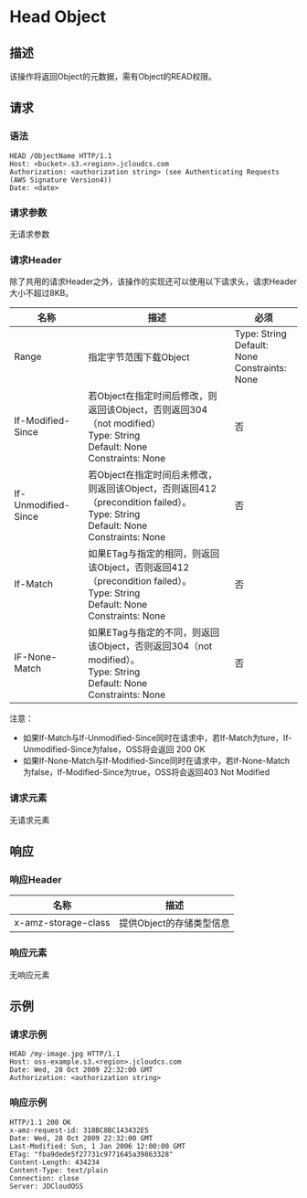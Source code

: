 # Head Object

## 描述
该操作将返回Object的元数据，需有Object的READ权限。

## 请求

### 语法
```
HEAD /ObjectName HTTP/1.1
Host: <bucket>.s3.<region>.jcloudcs.com 
Authorization: <authorization string> (see Authenticating Requests (AWS Signature Version4))
Date: <date>
```
### 请求参数
无请求参数
### 请求Header
除了共用的请求Header之外，该操作的实现还可以使用以下请求头，请求Header大小不超过8KB。

名称|描述|必须
---|---|---
Range|指定字节范围下载Object<br>|Type: String<br>Default: None<br>Constraints: None|否
If-Modified-Since|若Object在指定时间后修改，则返回该Object，否则返回304（not modified）<br>Type: String<br>Default: None<br>Constraints: None|否
If-Unmodified-Since|若Object在指定时间后未修改，则返回该Object，否则返回412（precondition failed）。<br>Type: String<br>Default: None<br>Constraints: None|否
If-Match|如果ETag与指定的相同，则返回该Object，否则返回412（precondition failed）。<br>Type: String<br>Default: None<br>Constraints: None|否
IF-None-Match|如果ETag与指定的不同，则返回该Object，否则返回304（not modified）。<br>Type: String<br>Default: None<br>Constraints: None|否

注意：
+ 如果If-Match与If-Unmodified-Since同时在请求中，若If-Match为ture，If-Unmodified-Since为false，OSS将会返回 200 OK
+ 如果If-None-Match与If-Modified-Since同时在请求中，若If-None-Match为false，If-Modified-Since为true，OSS将会返回403 Not Modified

### 请求元素
无请求元素

## 响应

### 响应Header

名称|描述
---|---
x-amz-storage-class|提供Object的存储类型信息

### 响应元素
无响应元素

## 示例
### 请求示例
```
HEAD /my-image.jpg HTTP/1.1
Host: oss-example.s3.<region>.jcloudcs.com 
Date: Wed, 28 Oct 2009 22:32:00 GMT
Authorization: <authorization string>
```
### 响应示例
```
HTTP/1.1 200 OK
x-amz-request-id: 318BC8BC143432E5
Date: Wed, 28 Oct 2009 22:32:00 GMT
Last-Modified: Sun, 1 Jan 2006 12:00:00 GMT
ETag: "fba9dede5f27731c9771645a39863328"
Content-Length: 434234
Content-Type: text/plain
Connection: close
Server: JDCloudOSS
```





